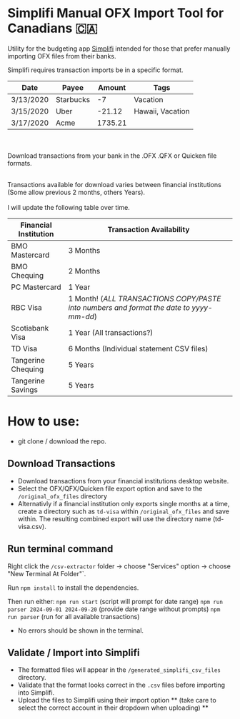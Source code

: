 # Simplifi Manual OFX Import Tool for Canadians 🇨🇦



Utility for the budgeting app [Simplifi](https://www.quicken.com/products/simplifi/) intended for those that prefer manually importing OFX files from their banks.


Simplifi requires transaction imports be in a specific format.

|Date     |Payee    |Amount |Tags            |
|---------|---------|-------|----------------|
|3/13/2020|Starbucks|-7     |Vacation        |
|3/15/2020|Uber     |-21.12 |Hawaii, Vacation|
|3/17/2020|Acme     |1735.21|                |

<br><br>
Download transactions from your bank in the .OFX .QFX or Quicken file formats. 
<br><br>

Transactions available for download varies between financial institutions (Some allow previous 2 months, others Years). 
<br><br>
I will update the following table over time.

|Financial Institution|Transaction Availability    |
|---------------------|----------------------------|
|BMO Mastercard       |3 Months                    |
|BMO Chequing         |2 Months                    |
|PC Mastercard        |1 Year                      |
|RBC Visa             |1 Month! (*ALL TRANSACTIONS COPY/PASTE into numbers and format the date to yyyy-mm-dd*)|
|Scotiabank Visa      |1 Year (All transactions?)  |
|TD Visa              |6 Months (Individual statement CSV files)|
|Tangerine Chequing   |5 Years                     |
|Tangerine Savings    |5 Years                     |


# How to use:
- git clone / download the repo.

## Download Transactions

- Download transactions from your financial institutions desktop website.
- Select the OFX/QFX/Quicken file export option and save to the `/original_ofx_files` directory
- Alternativly if a financial institution only exports single months at a time, create a directory such as `td-visa` within `/original_ofx_files` and save within. The resulting combined export will use the directory name (td-visa.csv).

## Run terminal command

Right click the `/csv-extractor` folder -> choose "Services" option -> choose "New Terminal At Folder"`.

Run `npm install` to install the dependencies.

Then run either:
`npm run start` (script will prompt for date range)
`npm run parser 2024-09-01 2024-09-20` (provide date range without prompts)
`npm run parser` (run for all available transactions)

- No errors should be shown in the terminal.

## Validate / Import into Simplifi

- The formatted files will appear in the `/generated_simplifi_csv_files` directory.
- Validate that the format looks correct in the `.csv` files before importing into Simplifi.
- Upload the files to Simplifi using their import option ** (take care to select the correct account in their dropdown when uploading) **
